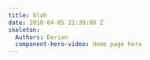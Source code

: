 ```yaml
---
title: blah
date: 2018-04-05 21:39:00 Z
skeleton:
  Authors: Dorian
  component-hero-video: Home page hero
---
```



